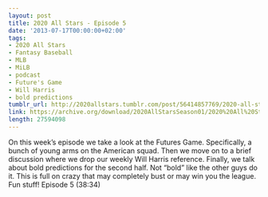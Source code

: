 ```yaml
---
layout: post
title: 2020 All Stars - Episode 5
date: '2013-07-17T00:00:00+02:00'
tags:
- 2020 All Stars
- Fantasy Baseball
- MLB
- MiLB
- podcast
- Future's Game
- Will Harris
- bold predictions
tumblr_url: http://2020allstars.tumblr.com/post/56414857769/2020-all-stars-episode-5
link: https://archive.org/download/2020AllStarsSeason01/2020%20All%20Stars%20-%20Episode%205%20-%2020130717%20-%20Final.mp3
length: 27594098
---
```

On this week’s episode we take a look at the Futures Game. Specifically, a bunch of young arms on the American squad. Then we move on to a brief discussion where we drop our weekly Will Harris reference. Finally, we talk about bold predictions for the second half. Not “bold” like the other guys do it. This is full on crazy that may completely bust or may win you the league. Fun stuff!
Episode 5 (38:34)
